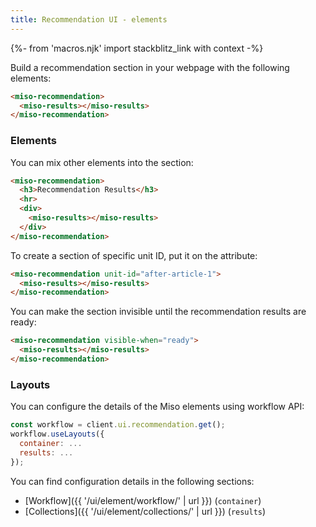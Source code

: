 ```yaml
---
title: Recommendation UI - elements
---
```


{%- from 'macros.njk' import stackblitz_link with context -%}

Build a recommendation section in your webpage with the following elements:

```html
<miso-recommendation>
  <miso-results></miso-results>
</miso-recommendation>
```

### Elements

You can mix other elements into the section:

```html
<miso-recommendation>
  <h3>Recommendation Results</h3>
  <hr>
  <div>
    <miso-results></miso-results>
  </div>
</miso-recommendation>
```

To create a section of specific unit ID, put it on the attribute:

```html
<miso-recommendation unit-id="after-article-1">
  <miso-results></miso-results>
</miso-recommendation>
```

You can make the section invisible until the recommendation results are ready:

```html
<miso-recommendation visible-when="ready">
  <miso-results></miso-results>
</miso-recommendation>
```

### Layouts

You can configure the details of the Miso elements using workflow API:

```js
const workflow = client.ui.recommendation.get();
workflow.useLayouts({
  container: ...
  results: ...
});
```

You can find configuration details in the following sections:

* [Workflow]({{ '/ui/element/workflow/' | url }}) (`container`)
* [Collections]({{ '/ui/element/collections/' | url }}) (`results`)
